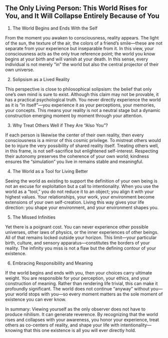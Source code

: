 ## The Only Living Person: This World Rises for You, and It Will Collapse Entirely Because of You


1. The World Begins and Ends With the Self

From the moment you awaken to consciousness, reality appears. The light of the sun, the texture of the air, the colors of a friend’s smile—these are not separate from your experience but inseparable from it. In this view, your consciousness acts as the only true reference point; the world you know begins at your birth and will vanish at your death. In this sense, every individual is not merely “in” the world but also the central projector of their own universe.

2. Solipsism as a Lived Reality

This perspective is close to philosophical solipsism: the belief that only one’s own mind is sure to exist. Although this claim may not be provable, it has a practical psychological truth. You never directly experience the world as it is “in itself”—you experience it as your perceptions, your memories, your concepts. This means your reality is not a neutral stage but a dynamic construction emerging moment by moment through your attention.

3. Why Treat Others Well if They Are “Also You”?

If each person is likewise the center of their own reality, then every consciousness is a mirror of this cosmic privilege. To mistreat others would be to injure the very possibility of shared reality itself. Treating others well, in this frame, is not self-sacrifice but enlightened self-interest. Respecting their autonomy preserves the coherence of your own world; kindness ensures the “simulation” you live in remains stable and meaningful.

4. The World as a Tool for Living Better

Seeing the world as existing to support the definition of your own being is not an excuse for exploitation but a call to intentionality. When you use the world as a “tool,” you do not reduce it to an object; you align it with your highest values. Your relationships, your work, your environment become extensions of your own self-creation. Living this way gives your life direction: you shape your environment, and your environment shapes you.

5. The Missed Infinities

Yet there is a poignant cost. You can never experience other possible universes, other laws of physics, or the inner experiences of other beings. All of that remains locked outside your horizon. This limit—your particular birth, culture, and sensory apparatus—constitutes the borders of your reality. The infinity you miss is not a flaw but the defining contour of your existence.

6. Embracing Responsibility and Meaning

If the world begins and ends with you, then your choices carry ultimate weight. You are responsible for your perception, your ethics, and your construction of meaning. Rather than rendering life trivial, this can make it profoundly significant. The world does not continue “anyway” without you—your world stops with you—so every moment matters as the sole moment of existence you can ever know.

In summary: Viewing yourself as the only observer does not have to produce nihilism. It can generate reverence. By recognizing that the world rises and collapses with your awareness, you honor your experience, treat others as co-centers of reality, and shape your life with intentionality—knowing that this one existence is all you will ever directly hold.